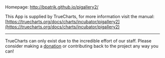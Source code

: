 Homepage: http://bpatrik.github.io/pigallery2/


This App is supplied by TrueCharts, for more information visit the manual: [https://truecharts.org/docs/charts/incubator/pigallery2](https://truecharts.org/docs/charts/incubator/pigallery2)

---

TrueCharts can only exist due to the incredible effort of our staff.
Please consider making a [donation](https://truecharts.org/docs/about/sponsor) or contributing back to the project any way you can!
